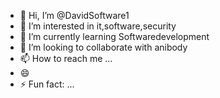 - 👋 Hi, I’m @DavidSoftware1
- 👀 I’m interested in it,software,security
- 🌱 I’m currently learning Softwaredevelopment
- 💞️ I’m looking to collaborate with anibody
- 📫 How to reach me ...
- 😄 
- ⚡ Fun fact: ...

<!---
DavidSoftware1/DavidSoftware1 is a ✨ special ✨ repository because its `README.md` (this file) appears on your GitHub profile.
You can click the Preview link to take a look at your changes.
--->
